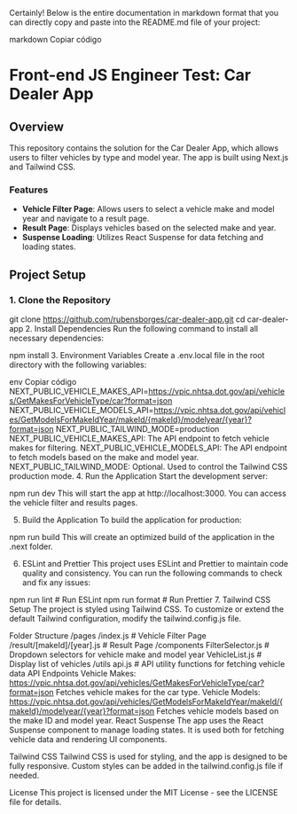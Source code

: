 
Certainly! Below is the entire documentation in markdown format that you can directly copy and paste into the README.md file of your project:

markdown
Copiar código
# Front-end JS Engineer Test: Car Dealer App

## Overview

This repository contains the solution for the Car Dealer App, which allows users to filter vehicles by type and model year. The app is built using Next.js and Tailwind CSS.

### Features

- **Vehicle Filter Page**: Allows users to select a vehicle make and model year and navigate to a result page.
- **Result Page**: Displays vehicles based on the selected make and year.
- **Suspense Loading**: Utilizes React Suspense for data fetching and loading states.

## Project Setup

### 1. Clone the Repository

git clone https://github.com/rubensborges/car-dealer-app.git
cd car-dealer-app
2. Install Dependencies
Run the following command to install all necessary dependencies:

npm install
3. Environment Variables
Create a .env.local file in the root directory with the following variables:

env
Copiar código
NEXT_PUBLIC_VEHICLE_MAKES_API=https://vpic.nhtsa.dot.gov/api/vehicles/GetMakesForVehicleType/car?format=json
NEXT_PUBLIC_VEHICLE_MODELS_API=https://vpic.nhtsa.dot.gov/api/vehicles/GetModelsForMakeIdYear/makeId/{makeId}/modelyear/{year}?format=json
NEXT_PUBLIC_TAILWIND_MODE=production
NEXT_PUBLIC_VEHICLE_MAKES_API: The API endpoint to fetch vehicle makes for filtering.
NEXT_PUBLIC_VEHICLE_MODELS_API: The API endpoint to fetch models based on the make and model year.
NEXT_PUBLIC_TAILWIND_MODE: Optional. Used to control the Tailwind CSS production mode.
4. Run the Application
Start the development server:

npm run dev
This will start the app at http://localhost:3000. You can access the vehicle filter and results pages.

5. Build the Application
To build the application for production:

npm run build
This will create an optimized build of the application in the .next folder.

6. ESLint and Prettier
This project uses ESLint and Prettier to maintain code quality and consistency. You can run the following commands to check and fix any issues:

npm run lint    # Run ESLint
npm run format  # Run Prettier
7. Tailwind CSS Setup
The project is styled using Tailwind CSS. To customize or extend the default Tailwind configuration, modify the tailwind.config.js file.

Folder Structure
/pages
    /index.js       # Vehicle Filter Page
    /result/[makeId]/[year].js   # Result Page
/components
    FilterSelector.js   # Dropdown selectors for vehicle make and model year
    VehicleList.js      # Display list of vehicles
/utils
    api.js      # API utility functions for fetching vehicle data
API Endpoints
Vehicle Makes: https://vpic.nhtsa.dot.gov/api/vehicles/GetMakesForVehicleType/car?format=json
Fetches vehicle makes for the car type.
Vehicle Models: https://vpic.nhtsa.dot.gov/api/vehicles/GetModelsForMakeIdYear/makeId/{makeId}/modelyear/{year}?format=json
Fetches vehicle models based on the make ID and model year.
React Suspense
The app uses the React Suspense component to manage loading states. It is used both for fetching vehicle data and rendering UI components.

Tailwind CSS
Tailwind CSS is used for styling, and the app is designed to be fully responsive. Custom styles can be added in the tailwind.config.js file if needed.

License
This project is licensed under the MIT License - see the LICENSE file for details.

